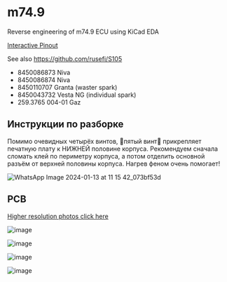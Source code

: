 # m74.9

Reverse engineering of m74.9 ECU using KiCad EDA

[Interactive Pinout](https://rusefi.com/docs/pinouts/m74.9/)

See also https://github.com/rusefi/S105

* 8450086873 Niva
* 8450086874 Niva
* 8450110707 Granta (waster spark)
* 8450043732 Vesta NG (individual spark) 
* 259.3765 004-01 Gaz
  
## Инструкции по разборке

Помимо очевидных четырёх винтов, 🔴пятый винт🔴 прикрепляет печатную плату к НИЖНЕЙ половине корпуса. Рекомендуем сначала сломать клей по периметру корпуса, а потом отделить основной разъём от верхней половины корпуса. Нагрев феном очень помогает!

![WhatsApp Image 2024-01-13 at 11 15 42_073bf53d](https://github.com/rusefi/m74.9/assets/48498823/2943f36f-aa3b-453a-baad-87c11b1ea1fa)

## PCB

[Higher resolution photos click here](https://github.com/rusefi/m74.9/tree/main/hardware/photos)

![image](https://user-images.githubusercontent.com/48498823/227583498-80442959-3242-4e5b-9fe8-e7c52218f11b.png)

![image](https://user-images.githubusercontent.com/48498823/227583575-2fd87d4a-6654-4e45-9cb4-1cc4cd39187f.png)

![image](https://user-images.githubusercontent.com/48498823/227583649-ec6aa5c3-13b4-43c5-97b8-26e39b791be4.png)

![image](https://user-images.githubusercontent.com/48498823/227583669-04659ed9-9409-4b2e-aba5-262b69cb0ad3.png)
